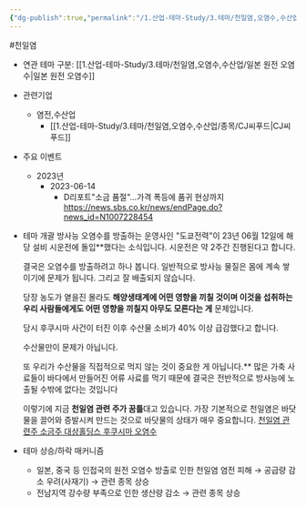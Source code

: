 ```yaml
---
{"dg-publish":true,"permalink":"/1.산업-테마-Study/3.테마/천일염,오염수,수산업/천일염/","created":"2024-11-20T21:02:29.960+09:00","updated":"2025-06-26T17:39:37.798+09:00"}
---
```


#천일염

- 연관 테마 구분: [[1.산업-테마-Study/3.테마/천일염,오염수,수산업/일본 원전 오염수\|일본 원전 오염수]]


- 관련기업
	- 염전,수산업
		- [[1.산업-테마-Study/3.테마/천일염,오염수,수산업/종목/CJ씨푸드\|CJ씨푸드]]


- 주요 이벤트
	- 2023년
		- 2023-06-14
			- D리포트"소금 품절"…가격 폭등에 품귀 현상까지  https://news.sbs.co.kr/news/endPage.do?news_id=N1007228454




- 테마 개괄
	방사능 오염수를 방출하는 운영사인 "도쿄전력"이 23년 06월 12일에 해당 설비 시운전에 돌입**했다는 소식입니다. 시운전은 약 2주간 진행된다고 합니다.
	
	결국은 오염수를 방출하려고 하나 봅니다. 일반적으로 방사능 물질은 몸에 계속 쌓이기에 문제가 됩니다. 그리고 잘 배출되지 않습니다.
	
	당장 농도가 옅을진 몰라도 **해양생태계에 어떤 영향을 끼칠 것이며 이것을 섭취하는 우리 사람들에게도 어떤 영향을 끼칠지 아무도 모른다는 게** 문제입니다.
	
	당시 후쿠시마 사건이 터진 이후 수산물 소비가 40% 이상 급감했다고 합니다. 
	
	수산물만이 문제가 아닙니다.
	
	또 우리가 수산물을 직접적으로 먹지 않는 것이 중요한 게 아닙니다.** 많은 가축 사료들이 바다에서 만들어진 어류 사료를 먹기 때문에 결국은 전반적으로 방사능에 노출될 수밖에 없다는 것입니다
	
	이렇기에 지금 **천일염 관련 주가 꿈틀**대고 있습니다. 가장 기본적으로 천일염은 바닷물을 끌어와 증발시켜 만드는 것으로 바닷물의 상태가 매우 중요합니다.
	[천일염 관련주 소금주 대상홀딩스 후쿠시마 오염수](https://blog.naver.com/bss2062/223127185161)



- 테마 상승/하락 매커니즘
	- 일본, 중국 등 인접국의 원전 오염수 방출로 인한 천일염 염전 피해 → 공급량 감소 우려(사재기) → 관련 종목 상승
	- 전남지역 강수량 부족으로 인한 생산량 감소 → 관련 종목 상승

